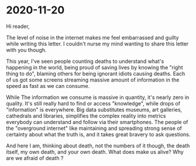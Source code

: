 

# 2020-11-20

Hi reader,

The level of noise in the internet makes me feel embarrassed and guilty while writing this letter. I couldn't nurse my mind wanting to share this letter with you though.

This year, I've seen people counting deaths to understand what's happening in the world, being proud of saving lives by knowing the "right thing to do", blaming others for being ignorant idiots causing deaths. Each of us got some screens streaming massive amount of information in the speed as fast as we can consume.

While The information we consume is massive in quantity, it's nearly zero in quality. It's still really hard to find or access "knowledge", while drops of "information" is everywhere. Big data substitutes museums, art galleries, cathedrals and libraries, simplifies the complex reality  into metrics everybody can understand and follow via their smartphones. The people of the "overground internet" like maintaining and spreading strong sense of certainty about what the truth is, and it takes great bravery to ask questions.

And here I am, thinking about death, not the numbers of it though, the death itself, my own death, and your own death. What does make us alive? Why are we afraid of death ?
